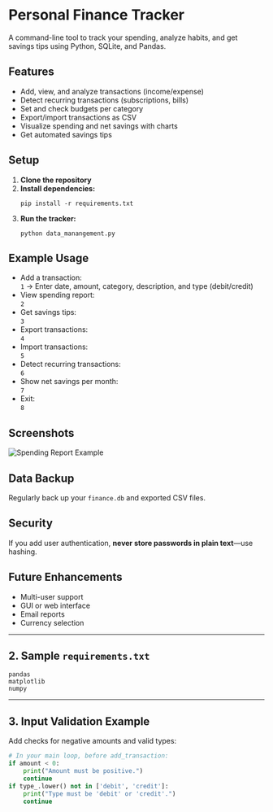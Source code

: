 # Personal Finance Tracker

A command-line tool to track your spending, analyze habits, and get savings tips using Python, SQLite, and Pandas.

## Features

- Add, view, and analyze transactions (income/expense)
- Detect recurring transactions (subscriptions, bills)
- Set and check budgets per category
- Export/import transactions as CSV
- Visualize spending and net savings with charts
- Get automated savings tips

## Setup

1. **Clone the repository**
2. **Install dependencies:**
   ```
   pip install -r requirements.txt
   ```
3. **Run the tracker:**
   ```
   python data_manangement.py
   ```

## Example Usage

- Add a transaction:  
  `1` → Enter date, amount, category, description, and type (debit/credit)
- View spending report:  
  `2`
- Get savings tips:  
  `3`
- Export transactions:  
  `4`
- Import transactions:  
  `5`
- Detect recurring transactions:  
  `6`
- Show net savings per month:  
  `7`
- Exit:  
  `8`

## Screenshots

![Spending Report Example](screenshots/spending_report.png)

## Data Backup

Regularly back up your `finance.db` and exported CSV files.

## Security

If you add user authentication, **never store passwords in plain text**—use hashing.

## Future Enhancements

- Multi-user support
- GUI or web interface
- Email reports
- Currency selection

---

## 2. Sample `requirements.txt`

```
pandas
matplotlib
numpy
```

---

## 3. Input Validation Example

Add checks for negative amounts and valid types:

````python
# In your main loop, before add_transaction:
if amount < 0:
    print("Amount must be positive.")
    continue
if type_.lower() not in ['debit', 'credit']:
    print("Type must be 'debit' or 'credit'.")
    continue
